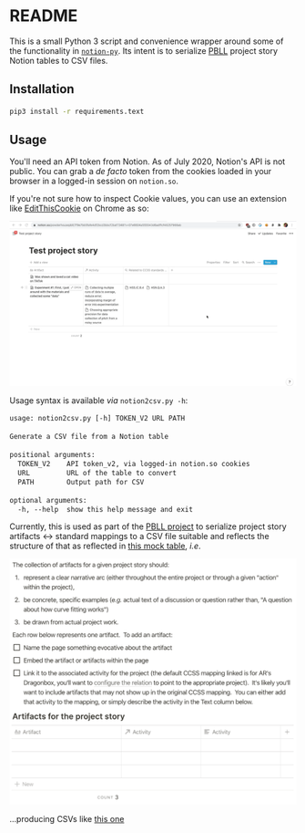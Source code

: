 # README

This is a small Python 3 script and convenience wrapper around some of the functionality in [`notion-py`](https://github.com/jamalex/notion-py).  Its intent is to serialize [PBLL](https://www.notion.so/powderhousepbll/An-introduction-to-the-PBLL-624f34255da844228dc1276221d791c9) project story Notion tables to CSV files.

## Installation
```bash
pip3 install -r requirements.text
```

## Usage

You'll need an API token from Notion.  As of July 2020, Notion's API is not public.  You can grab a _de facto_ token from the cookies loaded in your browser in a logged-in session on `notion.so`.

If you're not sure how to inspect Cookie values, you can use an extension like [EditThisCookie](https://chrome.google.com/webstore/detail/editthiscookie/fngmhnnpilhplaeedifhccceomclgfbg?hl=en) on Chrome as so:

![Animated GIF of using EditThisCookie to get Notion API token](cookie-grab.gif?raw=true)

Usage syntax is available _via_ `notion2csv.py -h`:
```text
usage: notion2csv.py [-h] TOKEN_V2 URL PATH

Generate a CSV file from a Notion table

positional arguments:
  TOKEN_V2    API token_v2, via logged-in notion.so cookies
  URL         URL of the table to convert
  PATH        Output path for CSV

optional arguments:
  -h, --help  show this help message and exit
```

Currently, this is used as part of the [PBLL project](https://www.notion.so/powderhousepbll/An-introduction-to-the-PBLL-624f34255da844228dc1276221d791c9) to serialize project story artifacts ↔ standard mappings to a CSV file suitable and reflects the structure of that as reflected in [this mock table](https://www.notion.so/powderhousepbll/7f9e7bb5fafe4df2bcd3bbcf2baf7348?v=07e6604a555543d6adffcf48257988ab), _i.e_.

![Project story summary and schema screenshot](story-summary.png?raw=true)

…producing CSVs like [this one](https://share.getcloudapp.com/OAuBNBG9)